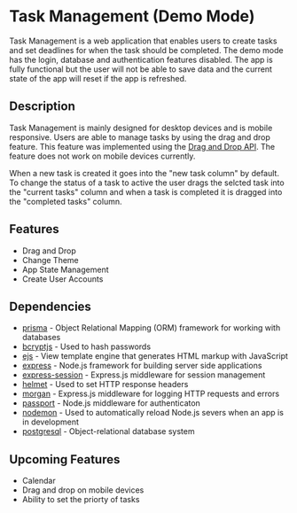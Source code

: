# Task Management (Demo Mode)

Task Management is a web application that enables users to create tasks and set deadlines for when the task should be completed. The demo mode has the login, database and authentication features disabled. The app is fully functional but the user will not be able to save data and the current state of the app will reset if the app is refreshed.

## Description

Task Management is mainly designed for desktop devices and is mobile responsive. Users are able to manage tasks by using the drag and drop feature. This feature was implemented using the [Drag and Drop API](https://developer.mozilla.org/en-US/docs/Web/API/HTML_Drag_and_Drop_API). The feature does not work on mobile devices currently.

When a new task is created it goes into the "new task column" by default. To change the status of a task to active the user drags the selcted task into the "current tasks" column and when a task is completed it is dragged into the "completed tasks" column.

## Features

- Drag and Drop
- Change Theme
- App State Management
- Create User Accounts

## Dependencies

- [prisma](https://www.prisma.io/docs) - Object Relational Mapping (ORM) framework for working with databases
- [bcryptjs](https://www.npmjs.com/package/bcryptjs) - Used to hash passwords
- [ejs](https://ejs.co/) - View template engine that generates HTML markup with JavaScript
- [express](https://expressjs.com/) - Node.js framework for building server side applications
- [express-session](https://expressjs.com/en/resources/middleware/session.html) - Express.js middleware for session management
- [helmet](https://helmetjs.github.io/) - Used to set HTTP response headers
- [morgan](https://github.com/expressjs/morgan#readme) - Express.js middleware for logging HTTP requests and errors
- [passport](https://www.passportjs.org/) - Node.js middleware for authenticaton
- [nodemon](https://nodemon.io/) - Used to automatically reload Node.js severs when an app is in development
- [postgresql](https://www.postgresql.org/) - Object-relational database system

## Upcoming Features

- Calendar
- Drag and drop on mobile devices
- Ability to set the priorty of tasks
